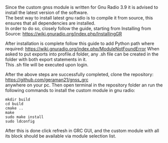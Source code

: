 Since the custom gnss module is written for Gnu Radio 3.9 it is advised to install the latest version of the software.  
The best way to install latest gnu radio is to compile it from source, this ensures that all dependencies are installed.   
In order to do so, closely follow the guide, starting from Installing from Source: https://wiki.gnuradio.org/index.php/InstallingGR

After installation is complete follow this guide to add Python path where required: https://wiki.gnuradio.org/index.php/ModuleNotFoundError
When asked to put exports into profile.d folder, any .sh file can be created in the folder with both export statements in it.  
This .sh file will be executed upon login. 

After the above steps are successfully completed, clone the repository: https://github.com/geraman21/gnss_grc  
anywhere on your pc. Then open terminal in the repository folder an run the following commands to install the custom module in gnu radio:

```
mkdir build
cd build
cmake ..
make
sudo make install
sudo ldconfig
```

After this is done click refresh in GRC GUI, and the custom module with all its block should be available via module selection list.